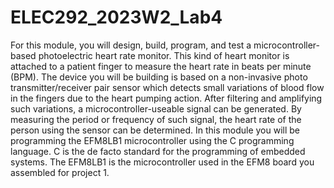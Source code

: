 # ELEC292_2023W2_Lab4
For this module, you will design, build, program, and test a microcontroller-based
photoelectric heart rate monitor. This kind of heart monitor is attached to a patient finger
to measure the heart rate in beats per minute (BPM). The device you will be building is
based on a non-invasive photo transmitter/receiver pair sensor which detects small
variations of blood flow in the fingers due to the heart pumping action. After filtering
and amplifying such variations, a microcontroller-useable signal can be generated. By
measuring the period or frequency of such signal, the heart rate of the person using the
sensor can be determined.
In this module you will be programming the EFM8LB1 microcontroller using the
C programming language. C is the de facto standard for the programming of embedded
systems. The EFM8LB1 is the microcontroller used in the EFM8 board you assembled
for project 1.
